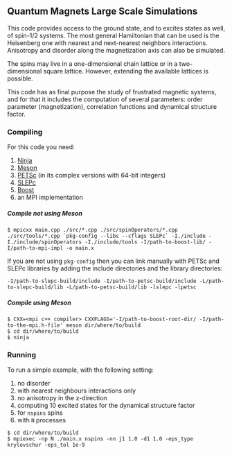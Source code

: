## Quantum Magnets Large Scale Simulations

This code provides access to the ground state, and to excites states as well, of spin-1/2 systems.
The most general Hamiltonian that can be used is the Heisenberg one with nearest and next-nearest 
neighbors interactions. Anisotropy and disorder along the magnetization axis can also be simulated.

The spins may live in a one-dimensional chain lattice or in a two-dimensional square lattice. However, 
extending the available lattices is possible.

This code has as final purpose the study of frustrated magnetic systems, and for that it includes 
the computation of several parameters: order parameter (magnetization), correlation functions and 
dynamical structure factor.

### Compiling
For this code you need:
 1. [Ninja](https://ninja-build.org/)
 1. [Meson](https://mesonbuild.com/)
 2. [PETSc](https://www.mcs.anl.gov/petsc/) (in its complex versions with 64-bit integers)
 3. [SLEPc](http://slepc.upv.es/)
 4. [Boost](https://www.boost.org/)
 5. an MPI implementation

##### Compile not using Meson

```
$ mpicxx main.cpp ./src/*.cpp ./src/spinOperators/*.cpp ./src/tools/*.cpp `pkg-config --libs --cflags SLEPc` -I./include -I./include/spinOperators -I./include/tools -I/path-to-boost-lib/ -I/path-to-mpi-impl -o main.x
```
If you are not using `pkg-config` then you can link manually with PETSc and SLEPc libraries by adding the include directories and the library directories:
```
-I/path-to-slepc-build/include -I/path-to-petsc-build/include -L/path-to-slepc-build/lib -L/path-to-petsc-build/lib -lslepc -lpetsc
```

##### Compile using Meson
```
$ CXX=<mpi c++ compiler> CXXFLAGS='-I/path-to-boost-root-dir/ -I/path-to-the-mpi.h-file' meson dir/where/to/build
$ cd dir/where/to/build
$ ninja
```

### Running
To run a simple example, with the following setting:
 1. no disorder
 2. with nearest neighbours interactions only
 3. no anisotropy in the z-direction
 2. computing 10 excited states for the dynamical structure factor
 3. for `nspins` spins
 4. with `N` processes
 
```
$ cd dir/where/to/build
$ mpiexec -np N ./main.x nspins -nn j1 1.0 -d1 1.0 -eps_type krylovschur -eps_tol 1e-9
```
